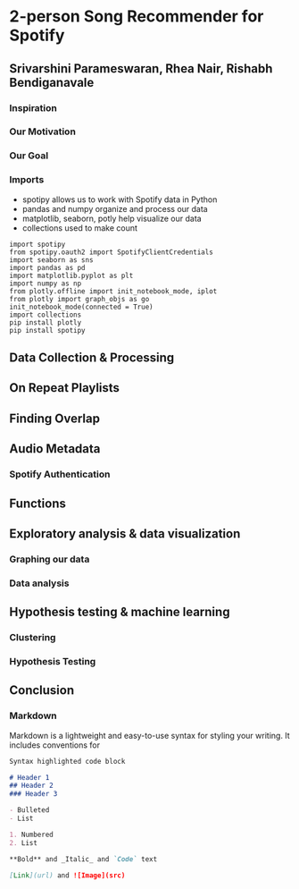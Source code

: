 # 2-person Song Recommender for Spotify
## Srivarshini Parameswaran, Rhea Nair, Rishabh Bendiganavale

### Inspiration

### Our Motivation

### Our Goal

### Imports
- spotipy allows us to work with Spotify data in Python
- pandas and numpy organize and process our data
- matplotlib, seaborn, potly help visualize our data
- collections used to make count

```
import spotipy
from spotipy.oauth2 import SpotifyClientCredentials
import seaborn as sns
import pandas as pd
import matplotlib.pyplot as plt
import numpy as np
from plotly.offline import init_notebook_mode, iplot
from plotly import graph_objs as go
init_notebook_mode(connected = True)
import collections
pip install plotly
pip install spotipy
```

## Data Collection & Processing

## On Repeat Playlists

## Finding Overlap

## Audio Metadata

### Spotify Authentication

## Functions

## Exploratory analysis & data visualization

### Graphing our data

### Data analysis

## Hypothesis testing & machine learning

### Clustering

### Hypothesis Testing

## Conclusion



### Markdown

Markdown is a lightweight and easy-to-use syntax for styling your writing. It includes conventions for

```markdown
Syntax highlighted code block

# Header 1
## Header 2
### Header 3

- Bulleted
- List

1. Numbered
2. List

**Bold** and _Italic_ and `Code` text

[Link](url) and ![Image](src)

